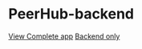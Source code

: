 # PeerHub-backend
[View Complete app](https://peerhub-web.herokuapp.com/)
[Backend only](https://peer-hub.herokuapp.com/)
